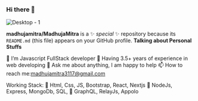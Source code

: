 ### Hi there 👋
![Desktop - 1](https://github.com/madhujamitra/MadhujaMitra/assets/44411291/467b268e-28bf-4cfc-8f31-62042997a432)

**madhujamitra/MadhujaMitra** is a ✨ _special_ ✨ repository because its `README.md` (this file) appears on your GitHub profile.
**Talking about Personal Stuffs**

🌱 I’m Javascript FullStack developer
🌱 Having 3.5+ years of experience in web developing
💬 Ask me about anything, I am happy to help
📫 How to reach me:madhujamitra3117@gmail.com

Working Stack:
🌱 Html, Css, JS, Bootstrap, React, Nextjs
🌱 NodeJs, Express, MongoDb, SQL,
🌱 GraphQL, RelayJs, Appolo

<!--
Here are some ideas to get you started:

- 🔭 I’m currently working on ...
- 🌱 I’m currently learning ...
- 👯 I’m looking to collaborate on ...
- 🤔 I’m looking for help with ...
- 💬 Ask me about ...
- 📫 How to reach me: ...
- 😄 Pronouns: ...
- ⚡ Fun fact: ...
-->

